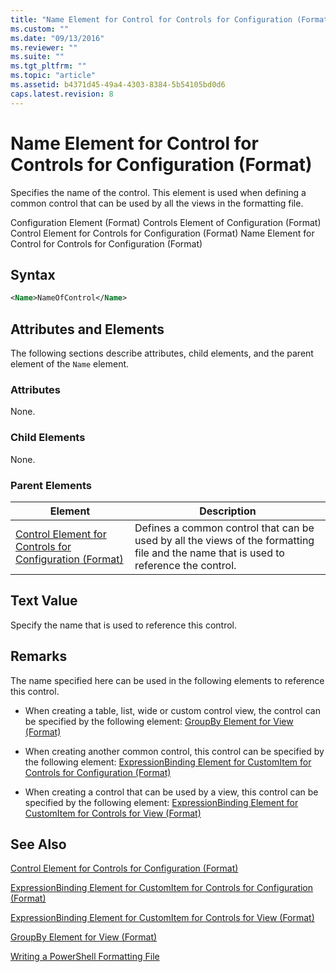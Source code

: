 ```yaml
---
title: "Name Element for Control for Controls for Configuration (Format) | Microsoft Docs"
ms.custom: ""
ms.date: "09/13/2016"
ms.reviewer: ""
ms.suite: ""
ms.tgt_pltfrm: ""
ms.topic: "article"
ms.assetid: b4371d45-49a4-4303-8384-5b54105bd0d6
caps.latest.revision: 8
---
```

# Name Element for Control for Controls for Configuration (Format)

Specifies the name of the control. This element is used when defining a common control that can be used by all the views in the formatting file.

Configuration Element (Format)
Controls Element of Configuration (Format)
Control Element for Controls for Configuration (Format)
Name Element for Control for Controls for Configuration (Format)

## Syntax

```xml
<Name>NameOfControl</Name>

```

## Attributes and Elements

The following sections describe attributes, child elements, and the parent element of the `Name` element.

### Attributes

None.

### Child Elements

None.

### Parent Elements

|Element|Description|
|-------------|-----------------|
|[Control Element for Controls for Configuration (Format)](./control-element-for-controls-for-configuration-format.md)|Defines a common control that can be used by all the views of the formatting file and the name that is used to reference the control.|

## Text Value

Specify the name that is used to reference this control.

## Remarks

The name specified here can be used in the following elements to reference this control.

- When creating a table, list, wide or custom control view, the control can be specified by the following element: [GroupBy Element for View (Format)](./groupby-element-for-view-format.md)

- When creating another common control, this control can be specified by the following element: [ExpressionBinding Element for CustomItem for Controls for Configuration (Format)](./expressionbinding-element-for-customitem-for-controls-for-configuration-format.md)

- When creating a control that can be used by a view, this control can be specified by the following element: [ExpressionBinding Element for CustomItem for Controls for View (Format)](./expressionbinding-element-for-customitem-for-controls-for-view-format.md)

## See Also

[Control Element for Controls for Configuration (Format)](./control-element-for-controls-for-configuration-format.md)

[ExpressionBinding Element for CustomItem for Controls for Configuration (Format)](./expressionbinding-element-for-customitem-for-controls-for-configuration-format.md)

[ExpressionBinding Element for CustomItem for Controls for View (Format)](./expressionbinding-element-for-customitem-for-controls-for-view-format.md)

[GroupBy Element for View (Format)](./groupby-element-for-view-format.md)

[Writing a PowerShell Formatting File](./writing-a-powershell-formatting-file.md)
